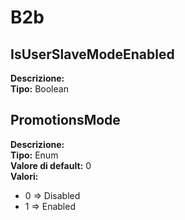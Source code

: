# B2b
IsUserSlaveModeEnabled 
----
 **Descrizione:**  <br>
**Tipo:** Boolean <br>

PromotionsMode 
----
 **Descrizione:**  <br>
**Tipo:** Enum <br>
**Valore di default:** 0 <br>
**Valori:**
* 0 => Disabled
* 1 => Enabled

